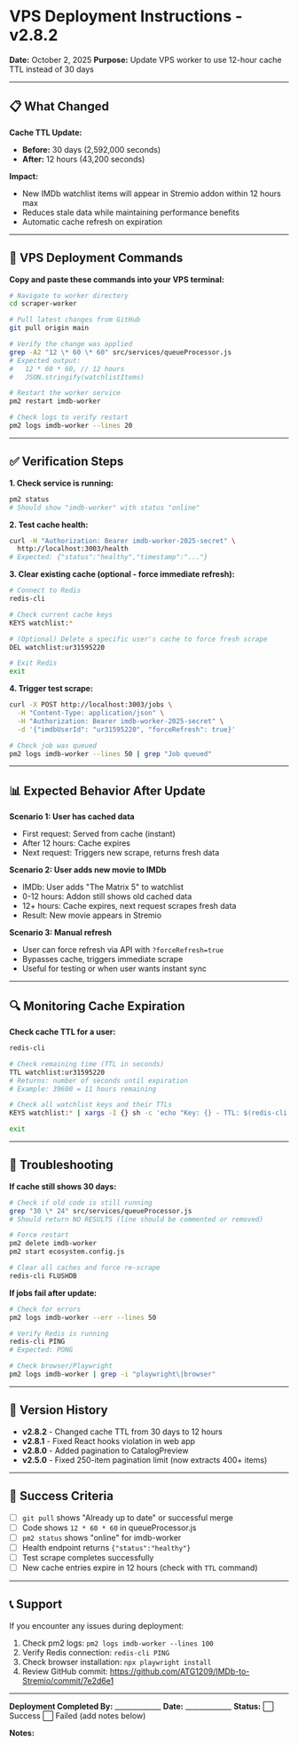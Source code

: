 # VPS Deployment Instructions - v2.8.2

**Date:** October 2, 2025
**Purpose:** Update VPS worker to use 12-hour cache TTL instead of 30 days

---

## 📋 What Changed

**Cache TTL Update:**
- **Before:** 30 days (2,592,000 seconds)
- **After:** 12 hours (43,200 seconds)

**Impact:**
- New IMDb watchlist items will appear in Stremio addon within 12 hours max
- Reduces stale data while maintaining performance benefits
- Automatic cache refresh on expiration

---

## 🚀 VPS Deployment Commands

**Copy and paste these commands into your VPS terminal:**

```bash
# Navigate to worker directory
cd scraper-worker

# Pull latest changes from GitHub
git pull origin main

# Verify the change was applied
grep -A2 "12 \* 60 \* 60" src/services/queueProcessor.js
# Expected output:
#   12 * 60 * 60, // 12 hours
#   JSON.stringify(watchlistItems)

# Restart the worker service
pm2 restart imdb-worker

# Check logs to verify restart
pm2 logs imdb-worker --lines 20
```

---

## ✅ Verification Steps

**1. Check service is running:**
```bash
pm2 status
# Should show "imdb-worker" with status "online"
```

**2. Test cache health:**
```bash
curl -H "Authorization: Bearer imdb-worker-2025-secret" \
  http://localhost:3003/health
# Expected: {"status":"healthy","timestamp":"..."}
```

**3. Clear existing cache (optional - force immediate refresh):**
```bash
# Connect to Redis
redis-cli

# Check current cache keys
KEYS watchlist:*

# (Optional) Delete a specific user's cache to force fresh scrape
DEL watchlist:ur31595220

# Exit Redis
exit
```

**4. Trigger test scrape:**
```bash
curl -X POST http://localhost:3003/jobs \
  -H "Content-Type: application/json" \
  -H "Authorization: Bearer imdb-worker-2025-secret" \
  -d '{"imdbUserId": "ur31595220", "forceRefresh": true}'

# Check job was queued
pm2 logs imdb-worker --lines 50 | grep "Job queued"
```

---

## 📊 Expected Behavior After Update

**Scenario 1: User has cached data**
- First request: Served from cache (instant)
- After 12 hours: Cache expires
- Next request: Triggers new scrape, returns fresh data

**Scenario 2: User adds new movie to IMDb**
- IMDb: User adds "The Matrix 5" to watchlist
- 0-12 hours: Addon still shows old cached data
- 12+ hours: Cache expires, next request scrapes fresh data
- Result: New movie appears in Stremio

**Scenario 3: Manual refresh**
- User can force refresh via API with `?forceRefresh=true`
- Bypasses cache, triggers immediate scrape
- Useful for testing or when user wants instant sync

---

## 🔍 Monitoring Cache Expiration

**Check cache TTL for a user:**
```bash
redis-cli

# Check remaining time (TTL in seconds)
TTL watchlist:ur31595220
# Returns: number of seconds until expiration
# Example: 39600 = 11 hours remaining

# Check all watchlist keys and their TTLs
KEYS watchlist:* | xargs -I {} sh -c 'echo "Key: {} - TTL: $(redis-cli TTL {})"'

exit
```

---

## 🐛 Troubleshooting

**If cache still shows 30 days:**
```bash
# Check if old code is still running
grep "30 \* 24" src/services/queueProcessor.js
# Should return NO RESULTS (line should be commented or removed)

# Force restart
pm2 delete imdb-worker
pm2 start ecosystem.config.js

# Clear all caches and force re-scrape
redis-cli FLUSHDB
```

**If jobs fail after update:**
```bash
# Check for errors
pm2 logs imdb-worker --err --lines 50

# Verify Redis is running
redis-cli PING
# Expected: PONG

# Check browser/Playwright
pm2 logs imdb-worker | grep -i "playwright\|browser"
```

---

## 📝 Version History

- **v2.8.2** - Changed cache TTL from 30 days to 12 hours
- **v2.8.1** - Fixed React hooks violation in web app
- **v2.8.0** - Added pagination to CatalogPreview
- **v2.5.0** - Fixed 250-item pagination limit (now extracts 400+ items)

---

## 🎯 Success Criteria

- [ ] `git pull` shows "Already up to date" or successful merge
- [ ] Code shows `12 * 60 * 60` in queueProcessor.js
- [ ] `pm2 status` shows "online" for imdb-worker
- [ ] Health endpoint returns `{"status":"healthy"}`
- [ ] Test scrape completes successfully
- [ ] New cache entries expire in 12 hours (check with `TTL` command)

---

## 📞 Support

If you encounter any issues during deployment:

1. Check pm2 logs: `pm2 logs imdb-worker --lines 100`
2. Verify Redis connection: `redis-cli PING`
3. Check browser installation: `npx playwright install`
4. Review GitHub commit: https://github.com/ATG1209/IMDb-to-Stremio/commit/7e2d6e1

---

**Deployment Completed By:** _____________
**Date:** _____________
**Status:** ⬜ Success ⬜ Failed (add notes below)

**Notes:**
